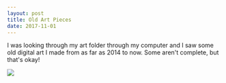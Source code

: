 ```yaml
---
layout: post
title: Old Art Pieces
date: 2017-11-01
---
```

<div class="content">
  <div id="blockOne">
    <p> I was looking through my art folder through my computer and I saw some old digital art I made from as far as 2014 to now. Some aren't complete, but that's okay!
    </p>
  <div id="slideshow">
  <img src="https://image.prntscr.com/image/NUJqZtR.png">
  </div>
  </div>
  </div>
